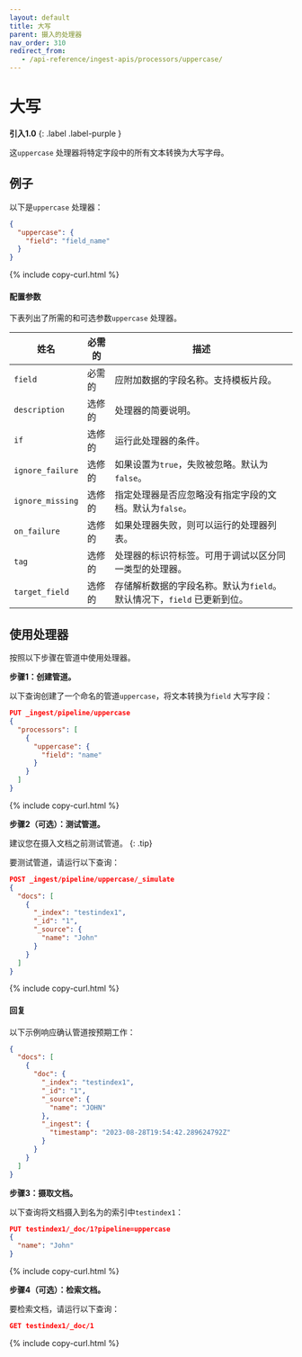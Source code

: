 ```yaml
---
layout: default
title: 大写
parent: 摄入的处理器
nav_order: 310
redirect_from:
   - /api-reference/ingest-apis/processors/uppercase/
---
```


# 大写
**引入1.0**
{: .label .label-purple }

这`uppercase` 处理器将特定字段中的所有文本转换为大写字母。

## 例子
以下是`uppercase` 处理器：

```json
{
  "uppercase": {
    "field": "field_name"
  }
}
```
{% include copy-curl.html %}

#### 配置参数

下表列出了所需的和可选参数`uppercase` 处理器。

| 姓名| 必需的| 描述|
|---|---|---|
`field`  | 必需的| 应附加数据的字段名称。支持模板片段。|
`description`  | 选修的| 处理器的简要说明。|
`if` | 选修的| 运行此处理器的条件。|
`ignore_failure` | 选修的| 如果设置为`true`，失败被忽略。默认为`false`。|
`ignore_missing`  | 选修的| 指定处理器是否应忽略没有指定字段的文档。默认为`false`。|
`on_failure` | 选修的| 如果处理器失败，则可以运行的处理器列表。|
`tag` | 选修的| 处理器的标识符标签。可用于调试以区分同一类型的处理器。|
`target_field`  | 选修的| 存储解析数据的字段名称。默认为`field`。默认情况下，`field` 已更新到位。|

## 使用处理器

按照以下步骤在管道中使用处理器。

**步骤1：创建管道。** 

以下查询创建了一个命名的管道`uppercase`，将文本转换为`field` 大写字段：

```json
PUT _ingest/pipeline/uppercase
{
  "processors": [
    {
      "uppercase": {
        "field": "name"
      }
    }
  ]
}
```
{% include copy-curl.html %}


**步骤2（可选）：测试管道。**

建议您在摄入文档之前测试管道。
{: .tip}

要测试管道，请运行以下查询：

```json
POST _ingest/pipeline/uppercase/_simulate
{
  "docs": [
    {
      "_index": "testindex1",
      "_id": "1",
      "_source": {
        "name": "John"
      }
    }
  ]
}
```
{% include copy-curl.html %}

#### 回复

以下示例响应确认管道按预期工作：

```json
{
  "docs": [
    {
      "doc": {
        "_index": "testindex1",
        "_id": "1",
        "_source": {
          "name": "JOHN"
        },
        "_ingest": {
          "timestamp": "2023-08-28T19:54:42.289624792Z"
        }
      }
    }
  ]
}
```

**步骤3：摄取文档。**

以下查询将文档摄入到名为的索引中`testindex1`：

```json
PUT testindex1/_doc/1?pipeline=uppercase
{
  "name": "John"
}
```
{% include copy-curl.html %}

**步骤4（可选）：检索文档。**

要检索文档，请运行以下查询：

```json
GET testindex1/_doc/1
```
{% include copy-curl.html %}

